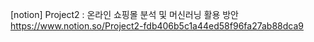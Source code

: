 [notion] Project2 : 온라인 쇼핑몰 분석 및 머신러닝 활용 방안      
https://www.notion.so/Project2-fdb406b5c1a44ed58f96fa27ab88dca9
